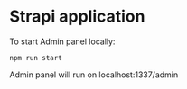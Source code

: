 # Strapi application

To start Admin panel locally:
```
npm run start
```
Admin panel will run on localhost:1337/admin

